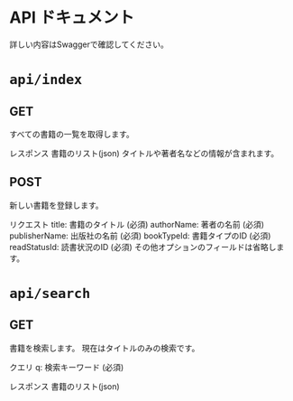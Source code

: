 # API ドキュメント
詳しい内容はSwaggerで確認してください。

# `api/index`
## GET
すべての書籍の一覧を取得します。

レスポンス
書籍のリスト(json)
タイトルや著者名などの情報が含まれます。

## POST
新しい書籍を登録します。

リクエスト
title: 書籍のタイトル (必須)
authorName: 著者の名前 (必須)
publisherName: 出版社の名前 (必須)
bookTypeId: 書籍タイプのID (必須)
readStatusId: 読書状況のID (必須)
その他オプションのフィールドは省略します。

# `api/search`
## GET
書籍を検索します。
現在はタイトルのみの検索です。

クエリ
q: 検索キーワード (必須)

レスポンス
書籍のリスト(json)

